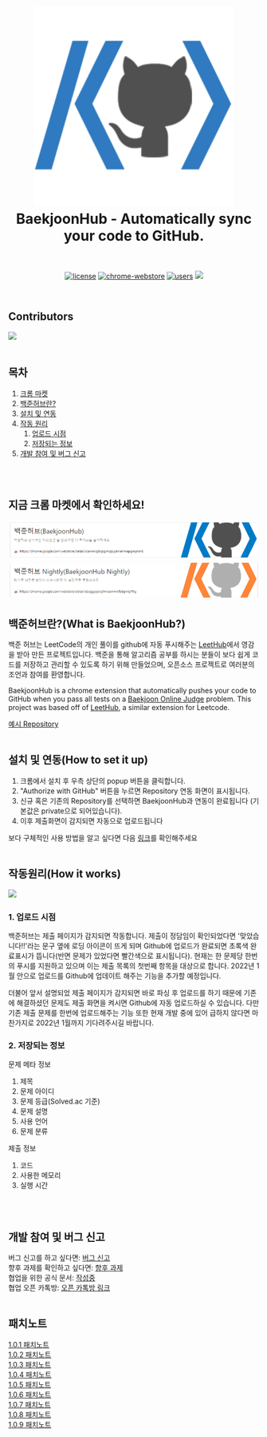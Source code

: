 <h1 align="center">
  <img src="assets/thumbnail.png" alt="BaekjoonHub - Automatically sync your code to GitHub." width="400">
  <br>
  BaekjoonHub - Automatically sync your code to GitHub.
  <br>
  <br>
</h1>

<p align="center">
  <a href="LICENSE"><img src="https://img.shields.io/badge/license-MIT-blue.svg" alt="license"/></a>
  <a href="https://chrome.google.com/webstore/detail/ccammcjdkpgjmcpijpahlehmapgmphmk"><img src="https://img.shields.io/chrome-web-store/v/ccammcjdkpgjmcpijpahlehmapgmphmk.svg" alt="chrome-webstore"/></a>
  <a href="https://chrome.google.com/webstore/detail/ccammcjdkpgjmcpijpahlehmapgmphmk"><img src="https://img.shields.io/chrome-web-store/d/ccammcjdkpgjmcpijpahlehmapgmphmk.svg" alt="users"></a>
  <a href="https://github.com/BaekjoonHub/BaekjoonHub/graphs/contributors" alt="Contributors">
    <img src="https://img.shields.io/github/contributors/BaekjoonHub/BaekjoonHub" />
    
</a>
</p>

</br>

## Contributors


<a href = "https://github.com/BaekjoonHub/BaekjoonHub/graphs/contributors">
  <img src = "https://contrib.rocks/image?repo=BaekjoonHub/BaekjoonHub"/>
</a>



</br>
</br>

## 목차

1. [크롬 마켓](#지금-크롬-마켓에서-확인하세요)
2. [백준허브란?](#백준허브란what-is-baekjoonhub) 
3. [설치 및 연동](#설치-및-연동how-to-set-it-up)
4. [작동 원리](#작동원리how-it-works)
     1. [업로드 시점](#1-업로드-시점)
     2. [저장되는 정보](#2-저장되는-정보)
5. [개발 참여 및 버그 신고](#개발-참여-및-버그-신고)
<br />
<br />


<!--- 마켓  --->
## 지금 크롬 마켓에서 확인하세요!

<a href="https://chrome.google.com/webstore/detail/ccammcjdkpgjmcpijpahlehmapgmphmk">
  <img src="assets/extension/bookmark1.png"/>
</a>

<a href="https://chrome.google.com/webstore/detail/ebcggjojbiojfmiaammkfbdgmlpfflig">
  <img src="assets/extension/bookmark2.png"/>
</a>


<!--- 소개 --->
## 백준허브란?(What is BaekjoonHub?)
<p>백준 허브는 LeetCode의 개인 풀이를 github에 자동 푸시해주는 <a href="https://github.com/QasimWani/LeetHub">LeetHub</a>에서 영감을 받아 만든 프로젝트입니다. 백준을 통해 알고리즘 공부를 하시는 분들이 보다 쉽게 코드를 저장하고 관리할 수 있도록 하기 위해 만들었으며, 오픈소스 프로젝트로 여러분의 조언과 참여를 환영합니다.</p>
<p>BaekjoonHub is a chrome extension that automatically pushes your code to GitHub when you pass all tests on a <a href="https://www.acmicpc.net/">Baekjoon Online Judge</a> problem. This project was based off of <a href="https://github.com/QasimWani/LeetHub">LeetHub</a>, a similar extension for Leetcode.</p>
<a href="https://github.com/flaxinger/BOJAutoPush"> 예시 Repository</a>
<br />
<br />


<!--- 설치 및 연동 --->
## 설치 및 연동(How to set it up)
<ol>
  <li>크롬에서 설치 후 우측 상단의 popup 버튼을 클릭합니다.</li>
  <li>"Authorize with GitHub" 버튼을 누르면 Repository 연동 화면이 표시됩니다.</li>
  <li>신규 혹은 기존의 Repository를 선택하면 BaekjoonHub과 연동이 완료됩니다
    (기본값은 private으로 되어있습니다).</li>
  <li>이후 제출화면이 감지되면 자동으로 업로드됩니다</li>
</ol>
보다 구체적인 사용 방법을 알고 싶다면 다음 <a href="https://velog.io/@flaxinger/백준허브-사용-방법">링크</a>를 확인해주세요
<br />
<br />



<!--- 작동 원리 --->
## 작동원리(How it works)
![](assets/extension/output.gif)

### 1. 업로드 시점
<p> 백준허브는 제출 페이지가 감지되면 작동합니다. 제출이 정담임이 확인되었다면 '맞았습니다!!'라는 문구 옆에 로딩 아이콘이 뜨게 되며 Github에 업로드가 완료되면 초록색 완료표시가 뜹니다(반면 문제가 있었다면 빨간색으로 표시됩니다). 현재는 한 문제당 한번의 푸시를 지원하고 있으며 이는 제출 목록의 첫번째 항목을 대상으로 합니다. 2022년 1월 안으로 업로드를 Github에 업데이트 해주는 기능을 추가할 예정입니다.</p>
<p> 더불어 앞서 설명되었 제출 페이지가 감지되면 바로 파싱 후 업로드를 하기 때문에 기존에 해결하셨던 문제도 제출 화면을 켜시면 Github에 자동 업로드하실 수 있습니다. 다만 기존 제출 문제를 한번에 업로드해주는 기능 또한 현재 개발 중에 있어 급하지 않다면 마찬가지로 2022년 1월까지 기다려주시길 바랍니다.</p>

### 2. 저장되는 정보
문제 메타 정보
<ol>
  <li>제목</li>
  <li>문제 아이디</li>
  <li>문제 등급(Solved.ac 기준)</li>
  <li>문제 설명</li>
  <li>사용 언어</li>
  <li>문제 분류</li>
</ol>
제출 정보
<ol>
  <li>코드</li>
  <li>사용한 메모리</li>
  <li>실행 시간</li>
</ol>
<br />
<br />

<!--- 개발 참여 --->
## 개발 참여 및 버그 신고
버그 신고를 하고 싶다면: [버그 신고](https://github.com/BaekjoonHub/BaekjoonHub/issues)<br/>
향후 과제를 확인하고 싶다면: [향후 과제](TODO.md)<br/>
협업을 위한 공식 문서: [작성중]()</br>
협업 오픈 카톡방: [오픈 카톡방 링크](https://open.kakao.com/o/gOWn2ySd)
<br />
<br />

<!--- 패치 노트 --->
## 패치노트
[1.0.1 패치노트](Patch_Notes/1.0.1.md)</br>
[1.0.2 패치노트](Patch_Notes/1.0.2.md)</br>
[1.0.3 패치노트](Patch_Notes/1.0.3.md)</br>
[1.0.4 패치노트](Patch_Notes/1.0.4.md)</br>
[1.0.5 패치노트](Patch_Notes/1.0.5.md)</br>
[1.0.6 패치노트](Patch_Notes/1.0.6.md)</br>
[1.0.7 패치노트](Patch_Notes/1.0.7.md)</br>
[1.0.8 패치노트](Patch_Notes/1.0.8.md)</br>
[1.0.9 패치노트](Patch_Notes/1.0.9.md)

